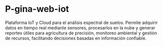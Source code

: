 # P-gina-web-iot
Plataforma IoT y Cloud para el análisis espectral de suelos. Permite adquirir datos en tiempo real mediante sensores, procesarlos en la nube y generar reportes útiles para agricultura de precisión, monitoreo ambiental y gestión de recursos, facilitando decisiones basadas en información confiable.
